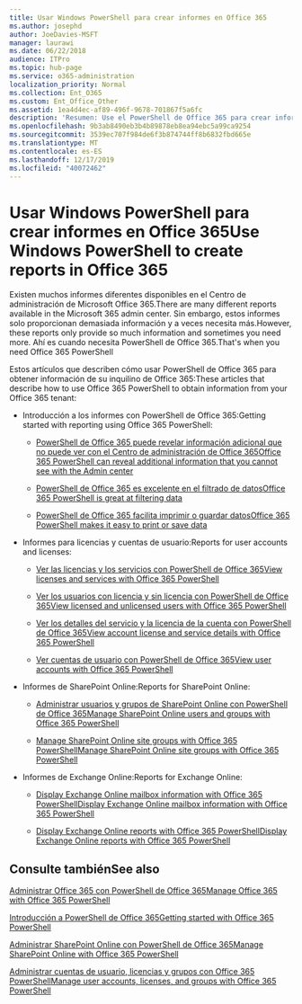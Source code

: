 ```yaml
---
title: Usar Windows PowerShell para crear informes en Office 365
ms.author: josephd
author: JoeDavies-MSFT
manager: laurawi
ms.date: 06/22/2018
audience: ITPro
ms.topic: hub-page
ms.service: o365-administration
localization_priority: Normal
ms.collection: Ent_O365
ms.custom: Ent_Office_Other
ms.assetid: 1ea4d4ec-af89-496f-9678-701867f5a6fc
description: 'Resumen: Use el PowerShell de Office 365 para crear informes que no se pueden crear en el Centro de administración de Office 365.'
ms.openlocfilehash: 9b3ab8490eb3b4b89878eb8ea94ebc5a99ca9254
ms.sourcegitcommit: 3539ec707f984de6f3b874744ff8b6832fbd665e
ms.translationtype: MT
ms.contentlocale: es-ES
ms.lasthandoff: 12/17/2019
ms.locfileid: "40072462"
---
```

# <a name="use-windows-powershell-to-create-reports-in-office-365"></a><span data-ttu-id="d2bce-103">Usar Windows PowerShell para crear informes en Office 365</span><span class="sxs-lookup"><span data-stu-id="d2bce-103">Use Windows PowerShell to create reports in Office 365</span></span>

<span data-ttu-id="d2bce-104">Existen muchos informes diferentes disponibles en el Centro de administración de Microsoft Office 365.</span><span class="sxs-lookup"><span data-stu-id="d2bce-104">There are many different reports available in the Microsoft 365 admin center.</span></span> <span data-ttu-id="d2bce-105">Sin embargo, estos informes solo proporcionan demasiada información y a veces necesita más.</span><span class="sxs-lookup"><span data-stu-id="d2bce-105">However, these reports only provide so much information and sometimes you need more.</span></span> <span data-ttu-id="d2bce-106">Ahí es cuando necesita PowerShell de Office 365.</span><span class="sxs-lookup"><span data-stu-id="d2bce-106">That's when you need Office 365 PowerShell</span></span>
  
<span data-ttu-id="d2bce-107">Estos artículos que describen cómo usar PowerShell de Office 365 para obtener información de su inquilino de Office 365:</span><span class="sxs-lookup"><span data-stu-id="d2bce-107">These articles that describe how to use Office 365 PowerShell to obtain information from your Office 365 tenant:</span></span>
  
- <span data-ttu-id="d2bce-108">Introducción a los informes con PowerShell de Office 365:</span><span class="sxs-lookup"><span data-stu-id="d2bce-108">Getting started with reporting using Office 365 PowerShell:</span></span>
    
  - [<span data-ttu-id="d2bce-109">PowerShell de Office 365 puede revelar información adicional que no puede ver con el Centro de administración de Office 365</span><span class="sxs-lookup"><span data-stu-id="d2bce-109">Office 365 PowerShell can reveal additional information that you cannot see with the Admin center</span></span>](https://technet.microsoft.com/library/dn568034.aspx#reveal)
    
  - [<span data-ttu-id="d2bce-110">PowerShell de Office 365 es excelente en el filtrado de datos</span><span class="sxs-lookup"><span data-stu-id="d2bce-110">Office 365 PowerShell is great at filtering data</span></span>](https://technet.microsoft.com/library/dn568034.aspx#filter)
    
  - [<span data-ttu-id="d2bce-111">PowerShell de Office 365 facilita imprimir o guardar datos</span><span class="sxs-lookup"><span data-stu-id="d2bce-111">Office 365 PowerShell makes it easy to print or save data</span></span>](https://technet.microsoft.com/library/dn568034.aspx#printsave)
    
- <span data-ttu-id="d2bce-112">Informes para licencias y cuentas de usuario:</span><span class="sxs-lookup"><span data-stu-id="d2bce-112">Reports for user accounts and licenses:</span></span>
    
  - [<span data-ttu-id="d2bce-113">Ver las licencias y los servicios con PowerShell de Office 365</span><span class="sxs-lookup"><span data-stu-id="d2bce-113">View licenses and services with Office 365 PowerShell</span></span>](view-licenses-and-services-with-office-365-powershell.md)
    
  - [<span data-ttu-id="d2bce-114">Ver los usuarios con licencia y sin licencia con PowerShell de Office 365</span><span class="sxs-lookup"><span data-stu-id="d2bce-114">View licensed and unlicensed users with Office 365 PowerShell</span></span>](view-licensed-and-unlicensed-users-with-office-365-powershell.md)
    
  - [<span data-ttu-id="d2bce-115">Ver los detalles del servicio y la licencia de la cuenta con PowerShell de Office 365</span><span class="sxs-lookup"><span data-stu-id="d2bce-115">View account license and service details with Office 365 PowerShell</span></span>](view-account-license-and-service-details-with-office-365-powershell.md)
    
  - [<span data-ttu-id="d2bce-116">Ver cuentas de usuario con PowerShell de Office 365</span><span class="sxs-lookup"><span data-stu-id="d2bce-116">View user accounts with Office 365 PowerShell</span></span>](view-user-accounts-with-office-365-powershell.md)
    
- <span data-ttu-id="d2bce-117">Informes de SharePoint Online:</span><span class="sxs-lookup"><span data-stu-id="d2bce-117">Reports for SharePoint Online:</span></span>
    
  - [<span data-ttu-id="d2bce-118">Administrar usuarios y grupos de SharePoint Online con PowerShell de Office 365</span><span class="sxs-lookup"><span data-stu-id="d2bce-118">Manage SharePoint Online users and groups with Office 365 PowerShell</span></span>](https://technet.microsoft.com/library/9680af2e-a965-4e62-92ee-da72105c7800.aspx)
    
  - [<span data-ttu-id="d2bce-119">Manage SharePoint Online site groups with Office 365 PowerShell</span><span class="sxs-lookup"><span data-stu-id="d2bce-119">Manage SharePoint Online site groups with Office 365 PowerShell</span></span>](https://technet.microsoft.com/library/122f4099-c78d-4cce-bab0-4343b04596ae.aspx)
    
- <span data-ttu-id="d2bce-120">Informes de Exchange Online:</span><span class="sxs-lookup"><span data-stu-id="d2bce-120">Reports for Exchange Online:</span></span>
    
  - [<span data-ttu-id="d2bce-121">Display Exchange Online mailbox information with Office 365 PowerShell</span><span class="sxs-lookup"><span data-stu-id="d2bce-121">Display Exchange Online mailbox information with Office 365 PowerShell</span></span>](https://technet.microsoft.com/library/13843002-56ca-4b75-81c5-84386522b01b.aspx)
    
  - [<span data-ttu-id="d2bce-122">Display Exchange Online reports with Office 365 PowerShell</span><span class="sxs-lookup"><span data-stu-id="d2bce-122">Display Exchange Online reports with Office 365 PowerShell</span></span>](https://technet.microsoft.com/library/4873a063-9fc4-4ed9-826a-6e935fef61d4.aspx)
    
## <a name="see-also"></a><span data-ttu-id="d2bce-123">Consulte también</span><span class="sxs-lookup"><span data-stu-id="d2bce-123">See also</span></span>

[<span data-ttu-id="d2bce-124">Administrar Office 365 con PowerShell de Office 365</span><span class="sxs-lookup"><span data-stu-id="d2bce-124">Manage Office 365 with Office 365 PowerShell</span></span>](manage-office-365-with-office-365-powershell.md)
  
[<span data-ttu-id="d2bce-125">Introducción a PowerShell de Office 365</span><span class="sxs-lookup"><span data-stu-id="d2bce-125">Getting started with Office 365 PowerShell</span></span>](getting-started-with-office-365-powershell.md)
  
[<span data-ttu-id="d2bce-126">Administrar SharePoint Online con PowerShell de Office 365</span><span class="sxs-lookup"><span data-stu-id="d2bce-126">Manage SharePoint Online with Office 365 PowerShell</span></span>](manage-sharepoint-online-with-office-365-powershell.md)
  
[<span data-ttu-id="d2bce-127">Administrar cuentas de usuario, licencias y grupos con Office 365 PowerShell</span><span class="sxs-lookup"><span data-stu-id="d2bce-127">Manage user accounts, licenses, and groups with Office 365 PowerShell</span></span>](manage-user-accounts-and-licenses-with-office-365-powershell.md)
  
